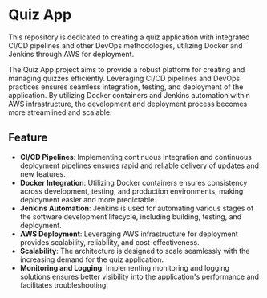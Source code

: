 # Quiz App

This repository is dedicated to creating a quiz application with integrated CI/CD pipelines and other DevOps methodologies, utilizing Docker and Jenkins through AWS for deployment.

The Quiz App project aims to provide a robust platform for creating and managing quizzes efficiently. Leveraging CI/CD pipelines and DevOps practices ensures seamless integration, testing, and deployment of the application. By utilizing Docker containers and Jenkins automation within AWS infrastructure, the development and deployment process becomes more streamlined and scalable.

## Feature

- **CI/CD Pipelines**: Implementing continuous integration and continuous deployment pipelines ensures rapid and reliable delivery of updates and new features.
- **Docker Integration**: Utilizing Docker containers ensures consistency across development, testing, and production environments, making deployment easier and more predictable.
- **Jenkins Automation**: Jenkins is used for automating various stages of the software development lifecycle, including building, testing, and deployment.
- **AWS Deployment**: Leveraging AWS infrastructure for deployment provides scalability, reliability, and cost-effectiveness.
- **Scalability**: The architecture is designed to scale seamlessly with the increasing demand for the quiz application.
- **Monitoring and Logging**: Implementing monitoring and logging solutions ensures better visibility into the application's performance and facilitates troubleshooting.

